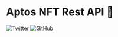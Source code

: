 # Aptos NFT Rest API 🌌

[![Twitter](https://custom-icon-badges.demolab.com/badge/-Follow-blue?style=for-the-badge&logoColor=white&logo=twitter)](https://twitter.com/AadeeWasTaken)
[![GitHub](https://custom-icon-badges.demolab.com/badge/-Follow-orange?style=for-the-badge&logoColor=white&logo=github)](https://github.com/AadeeWasTaken)

